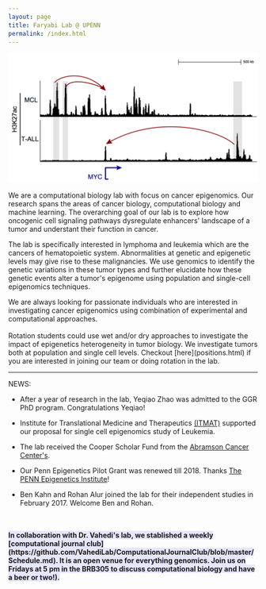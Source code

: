```yaml
---
layout: page
title: Faryabi Lab @ UPENN 
permalink: /index.html
---
```


![enhancer in cancer](assets/T_vs_B_MYC.png)

We are a computational biology lab with focus on cancer epigenomics. Our research spans the areas of cancer biology, computational biology and machine learning. The overarching goal of our lab is to explore how oncogenic cell signaling pathways dysregulate enhancers' landscape of a tumor and understant their function in cancer.

The lab is specifically interested in lymphoma and leukemia which are the cancers of hematopoietic system. Abnormalities at genetic and epigenetic levels may give rise to these malignancies. We use genomics to identify the genetic variations in these tumor types and further elucidate how these genetic events alter a tumor's epigenome using population and single-cell epigenomics techniques.

<div class="warning">We are always looking for passionate individuals who are interested in investigating cancer epigenomics using combination of experimental and computational approaches.   
</div>   
   
<br> 
   Rotation students could use wet and/or dry approaches to investigate the impact of epigenetics heterogeneity in tumor biology. We investigate tumors both at population and single cell levels. Checkout [here](positions.html) if you are interested in joining our team or doing rotation in the lab. 

<br> 

----
<div class="emph"> NEWS: </div>

+ After a year of research in the lab, Yeqiao Zhao was admitted to the GGR PhD program. Congratulations Yeqiao! 

+ Institute for Translational Medicine and Therapeutics [(ITMAT)](http://www.itmat.upenn.edu/) supported our proposal for single cell epigenomics study of Leukemia. 

+ The lab received the Cooper Scholar Fund from the [Abramson Cancer Center's](https://www.pennmedicine.org/cancer). 

+ Our Penn Epigenetics Pilot Grant was renewed till 2018. Thanks [The PENN Epigenetics Institute](https://hosting.med.upenn.edu/epigenetics/)! 

+ Ben Kahn and Rohan Alur joined the lab for their independent studies in February 2017. Welcome Ben and Rohan.


<br> 
<br> 
<strong><span style="background-color:rgb(230, 230, 255)">In collaboration with Dr. Vahedi's lab, we stablished a weekly [computational journal club](https://github.com/VahediLab/ComputationalJournalClub/blob/master/Schedule.md). It is an open venue for everything genomics. Join us on Fridays at 5 pm in the BRB305 to discuss computational biology and have a beer or two!).</span><strong>

